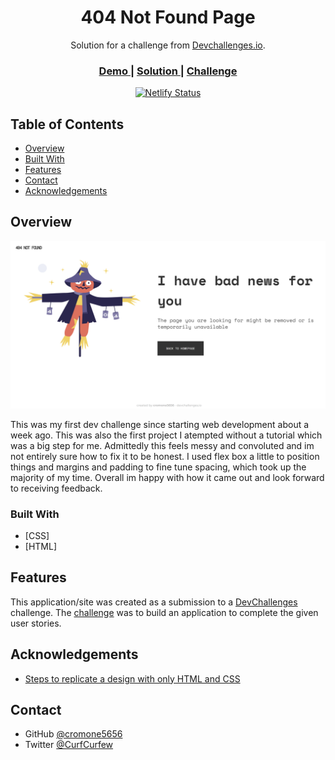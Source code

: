<!-- Please update value in the {}  -->

<h1 align="center">404 Not Found Page</h1>

<div align="center">
   Solution for a challenge from  <a href="http://devchallenges.io" target="_blank">Devchallenges.io</a>.
</div>

<div align="center">
  <h3>
    <a href="https://jade-halva-2aa14a.netlify.app/">
      Demo
    </a>
    <span> | </span>
    <a href="https://github.com/cromone5656/DevChallenges/edit/master/responsiveWebDesigns/404NotFound">
      Solution
    </a>
    <span> | </span>
    <a href="https://devchallenges.io/challenges/wBunSb7FPrIepJZAg0sY">
      Challenge
    </a>
  </h3>
</div>
<div align="center">
            
 [![Netlify Status](https://api.netlify.com/api/v1/badges/3f5d6c3f-85f2-40c2-a62d-da1ec132f9a6/deploy-status)](https://app.netlify.com/sites/jade-halva-2aa14a/deploys)</a>
            
 </div>

<!-- TABLE OF CONTENTS -->

## Table of Contents

- [Overview](#overview)
- [Built With](#built-with)
- [Features](#features)
- [Contact](#contact)
- [Acknowledgements](#acknowledgements)

<!-- OVERVIEW -->

## Overview

![screenshot](Assets/Screenshot%202022-05-31%20012537.png)

This was my first dev challenge since starting web development about a week ago. This was also the first project I atempted without a tutorial which was a big step for me. Admittedly this feels messy and convoluted and im not entirely sure how to fix it to be honest. I used flex box a little to position things and margins and padding to fine tune spacing, which took up the majority of my time. Overall im happy with how it came out and look forward to receiving feedback.

### Built With

<!-- This section should list any major frameworks that you built your project using. Here are a few examples.-->

- [CSS]
- [HTML]

## Features

<!-- List the features of your application or follow the template. Don't share the figma file here :) -->

This application/site was created as a submission to a [DevChallenges](https://devchallenges.io/challenges) challenge. The [challenge](https://devchallenges.io/challenges/wBunSb7FPrIepJZAg0sY) was to build an application to complete the given user stories.


## Acknowledgements

<!-- This section should list any articles or add-ons/plugins that helps you to complete the project. This is optional but it will help you in the future. For exmpale -->

- [Steps to replicate a design with only HTML and CSS](https://devchallenges-blogs.web.app/how-to-replicate-design/)

## Contact
- GitHub [@cromone5656](https://{github.com/your-usermame})
- Twitter [@CurfCurfew](https://{twitter.com/your-username})
